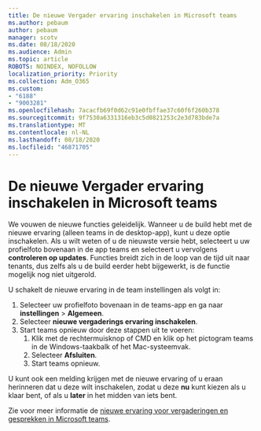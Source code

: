 ```yaml
---
title: De nieuwe Vergader ervaring inschakelen in Microsoft teams
ms.author: pebaum
author: pebaum
manager: scotv
ms.date: 08/18/2020
ms.audience: Admin
ms.topic: article
ROBOTS: NOINDEX, NOFOLLOW
localization_priority: Priority
ms.collection: Adm_O365
ms.custom:
- "6188"
- "9003281"
ms.openlocfilehash: 7acacfb69f0d62c91e0fbffae37c60f6f260b378
ms.sourcegitcommit: 9f7530a6331316eb3c5d0821253c2e3d783bde7a
ms.translationtype: MT
ms.contentlocale: nl-NL
ms.lasthandoff: 08/18/2020
ms.locfileid: "46871705"
---
```

# <a name="enable-the-new-meeting-experience-in-microsoft-teams"></a>De nieuwe Vergader ervaring inschakelen in Microsoft teams

We vouwen de nieuwe functies geleidelijk. Wanneer u de build hebt met de nieuwe ervaring (alleen teams in de desktop-app), kunt u deze optie inschakelen. Als u wilt weten of u de nieuwste versie hebt, selecteert u uw profielfoto bovenaan in de app teams en selecteert u vervolgens  **controleren op updates**. Functies breidt zich in de loop van de tijd uit naar tenants, dus zelfs als u de build eerder hebt bijgewerkt, is de functie mogelijk nog niet uitgerold.  

U schakelt de nieuwe ervaring in de team instellingen als volgt in:

1. Selecteer uw profielfoto bovenaan in de teams-app en ga naar **instellingen**  >   **Algemeen**. 
2. Selecteer **nieuwe vergaderings ervaring inschakelen**.
3. Start teams opnieuw door deze stappen uit te voeren:
    1. Klik met de rechtermuisknop of CMD en klik op het pictogram teams in de Windows-taakbalk of het Mac-systeemvak.
    2. Selecteer **Afsluiten**.
    3. Start teams opnieuw.

U kunt ook een melding krijgen met de nieuwe ervaring of u eraan herinneren dat u deze wilt inschakelen, zodat u deze  **nu**  kunt kiezen als u klaar bent, of als u  **later** in het midden van iets bent.  

Zie voor meer informatie de [nieuwe ervaring voor vergaderingen en gesprekken in Microsoft teams](https://techcommunity.microsoft.com/t5/microsoft-teams-blog/new-meeting-and-calling-experience-in-microsoft-teams/ba-p/1537581).